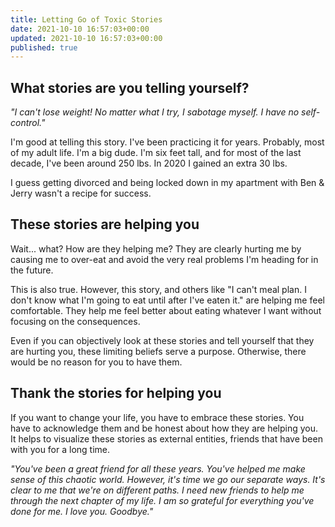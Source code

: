 ```yaml
---
title: Letting Go of Toxic Stories
date: 2021-10-10 16:57:03+00:00
updated: 2021-10-10 16:57:03+00:00
published: true
---
```


## What stories are you telling yourself?

*"I can't lose weight! No matter what I try, I sabotage myself. I have no self-control."*

I'm good at telling this story. I've been practicing it for years. Probably, most of my adult life. I'm a big dude. I'm six feet tall, and for most of the last decade, I've been around 250 lbs. In 2020 I gained an extra 30 lbs. 

I guess getting divorced and being locked down in my apartment with Ben & Jerry wasn't a recipe for success.

## These stories are helping you

Wait... what? How are they helping me? They are clearly hurting me by causing me to over-eat and avoid the very real problems I'm heading for in the future.

This is also true. However, this story, and others like "I can't meal plan. I don't know what I'm going to eat until after I've eaten it." are helping me feel comfortable. They help me feel better about eating whatever I want without focusing on the consequences.

Even if you can objectively look at these stories and tell yourself that they are hurting you, these limiting beliefs serve a purpose. Otherwise, there would be no reason for you to have them.

## Thank the stories for helping you

If you want to change your life, you have to embrace these stories. You have to acknowledge them and be honest about how they are helping you. It helps to visualize these stories as external entities, friends that have been with you for a long time.

*"You've been a great friend for all these years. You've helped me make sense of this chaotic world. However, it's time we go our separate ways. It's clear to me that we're on different paths. I need new friends to help me through the next chapter of my life. I am so grateful for everything you've done for me. I love you. Goodbye."*

